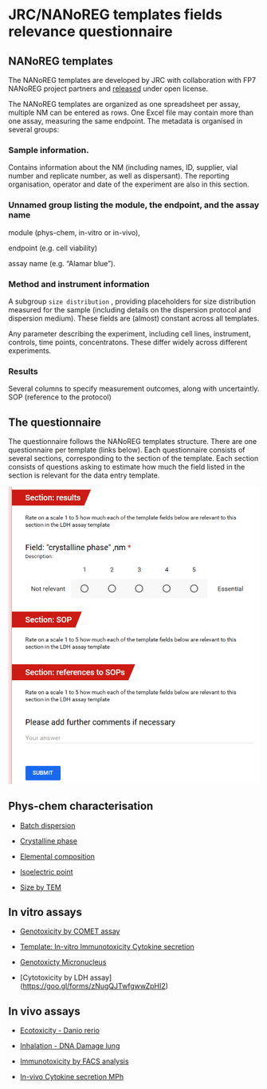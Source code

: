 # JRC/NANoREG templates fields relevance questionnaire

## NANoREG templates

The NANoREG templates are developed by JRC with collaboration with FP7 NANoREG project partners and [released](http://www.nanoreg.eu/media-and-downloads/templates) under open license.

The NANoREG templates are organized as one spreadsheet per assay, multiple NM can be entered as rows. One Excel file may contain more than one assay, measuring the same endpoint. The metadata is organised in several groups:

### Sample information.

Contains information about the NM (including names, ID, supplier, vial number and replicate number, as well as dispersant). The reporting organisation, operator and date of the experiment are also in this section.

### Unnamed group listing the module, the endpoint, and the assay name

module (phys-chem, in-vitro or in-vivo),

endpoint (e.g. cell viability)

assay name (e.g. “Alamar blue”).

### Method and instrument information

A subgroup `size distribution` , providing placeholders for size distribution measured for the sample (including details on the dispersion protocol and dispersion medium). These fields are (almost) constant across all templates.

Any parameter describing the experiment, including cell lines, instrument, controls, time points, concentratons. These differ widely across different experiments.

### Results

Several columns to specify measurement outcomes, along with uncertaintly.
SOP (reference to the protocol)

## The questionnaire

The questionnaire follows the NANoREG templates structure. There are one questionnaire per template (links below). Each questionnaire consists of several sections, corresponding to the section of the template. Each section consists of questions asking to estimate how much the field listed in the section is relevant for the data entry template.

![questionnaire](quiz.png)

## Phys-chem characterisation

* [Batch dispersion](https://goo.gl/forms/efOgw8NW4zFKX0tD2)

* [Crystalline phase](https://goo.gl/forms/wJbVd10FD1DMjLky1)

* [Elemental composition](https://goo.gl/forms/zdiNs7TZjlrxwYNh1)

* [Isoelectric point](https://goo.gl/forms/J9qLcOaiZuL0Q60M2)

* [Size by TEM](https://goo.gl/forms/eJ2dX1gaLSBbPqW92)

## In vitro assays

* [Genotoxicity by COMET assay ](https://goo.gl/forms/Q48apDQKeJGoqGor2)

* [Template: In-vitro Immunotoxicity Cytokine secretion](https://goo.gl/forms/sL8hdf6gZwd8Ihqw2)

* [Genotoxicty Micronucleus](https://goo.gl/forms/PNlOaMuxr0CBgRhs2)

* [Cytotoxicity by LDH assay] (https://goo.gl/forms/zNugQJTwfgwwZpHI2)

## In vivo assays

* [Ecotoxicity - Danio rerio](https://goo.gl/forms/bFR4yhHoOkyBgRAj1)

* [Inhalation - DNA Damage lung](https://goo.gl/forms/UXzBDICKD11uDf122)

* [Immunotoxicity by FACS analysis](https://goo.gl/forms/QxtfogyV9ruN5m563)

* [In-vivo Cytokine secretion MPh](https://goo.gl/forms/A2lGTMJGMo5fjRPP2)
